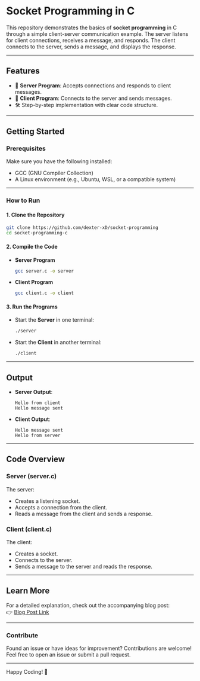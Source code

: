# **Socket Programming in C**  

This repository demonstrates the basics of **socket programming** in C through a simple client-server communication example. The server listens for client connections, receives a message, and responds. The client connects to the server, sends a message, and displays the response.

---

## **Features**  
- 📡 **Server Program**: Accepts connections and responds to client messages.  
- 🤝 **Client Program**: Connects to the server and sends messages.  
- 🛠️ Step-by-step implementation with clear code structure.  

---

## **Getting Started**  

### **Prerequisites**  
Make sure you have the following installed:  
- GCC (GNU Compiler Collection)  
- A Linux environment (e.g., Ubuntu, WSL, or a compatible system)  

---

### **How to Run**  

#### **1. Clone the Repository**  
```bash
git clone https://github.com/dexter-xD/socket-programming
cd socket-programming-c
```

#### **2. Compile the Code**  
- **Server Program**  
  ```bash
  gcc server.c -o server
  ```
- **Client Program**  
  ```bash
  gcc client.c -o client
  ```

#### **3. Run the Programs**  
- Start the **Server** in one terminal:  
  ```bash
  ./server
  ```
- Start the **Client** in another terminal:  
  ```bash
  ./client
  ```

---

## **Output**  
- **Server Output**:  
  ```
  Hello from client
  Hello message sent
  ```

- **Client Output**:  
  ```
  Hello message sent
  Hello from server
  ```

---

## **Code Overview**  

### **Server (server.c)**  
The server:  
- Creates a listening socket.  
- Accepts a connection from the client.  
- Reads a message from the client and sends a response.

### **Client (client.c)**  
The client:  
- Creates a socket.  
- Connects to the server.  
- Sends a message to the server and reads the response.

---

## **Learn More**  
For a detailed explanation, check out the accompanying blog post:  
👉 [Blog Post Link](#)  

---

### **Contribute**  
Found an issue or have ideas for improvement? Contributions are welcome! Feel free to open an issue or submit a pull request.  

---

Happy Coding! 🚀